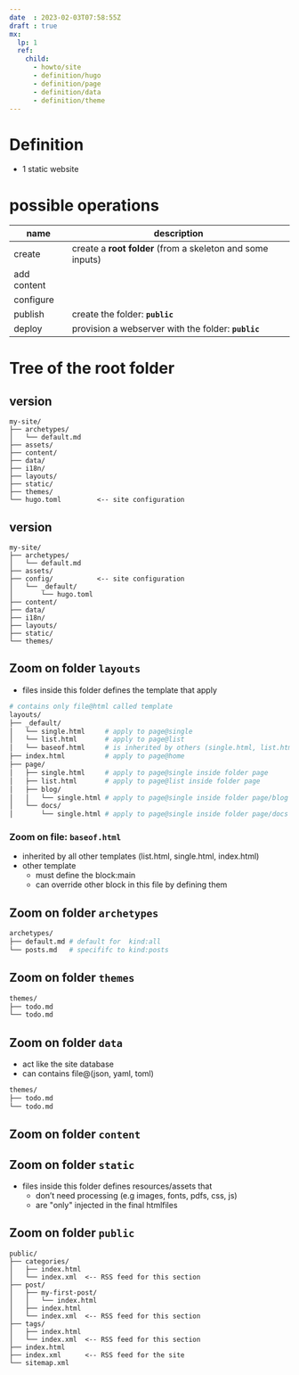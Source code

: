 ```yaml
---
date  : 2023-02-03T07:58:55Z
draft : true
mx:  
  lp: 1
  ref:  
    child:
      - howto/site
      - definition/hugo
      - definition/page
      - definition/data
      - definition/theme
---
```


# Definition
- 1 static website

# possible operations

|name|description|
|-|-|
|create|create a **root folder** (from a skeleton and some inputs)|
|add content|
|configure|
|publish|create the folder: **`public`**
|deploy|provision a webserver with the folder: **`public`**


# Tree of the root folder
## version 
```
my-site/
├── archetypes/
│   └── default.md
├── assets/
├── content/
├── data/
├── i18n/
├── layouts/
├── static/
├── themes/
└── hugo.toml         <-- site configuration
```
## version 
```
my-site/
├── archetypes/
│   └── default.md
├── assets/
├── config/           <-- site configuration
│   └── _default/
│       └── hugo.toml
├── content/
├── data/
├── i18n/
├── layouts/
├── static/
└── themes/
```
## Zoom on folder  `layouts`
- files inside this folder defines the template that apply 
```bash
# contains only file@html called template
layouts/
├── _default/
│   └── single.html     # apply to page@single
│   └── list.html       # apply to page@list
│   └── baseof.html     # is inherited by others (single.html, list.html)
├── index.html          # apply to page@home
├── page/
│   ├── single.html     # apply to page@single inside folder page
│   ├── list.html       # apply to page@list inside folder page
│   ├── blog/
│   │   └── single.html # apply to page@single inside folder page/blog
│   └── docs/
│       └── single.html # apply to page@single inside folder page/docs

```

### Zoom on file: `baseof.html` 
- inherited by all other templates (list.html, single.html, index.html)
- other template  
    - must define the block:main
    - can override other block in this file by defining them
## Zoom on folder  `archetypes`
```bash
archetypes/
├── default.md # default for  kind:all
└── posts.md   # specififc to kind:posts
```

## Zoom on folder `themes`
```bash
themes/
├── todo.md
└── todo.md
```

## Zoom on folder  `data`
- act like the site database
- can contains file@(json, yaml, toml)
```bash
themes/
├── todo.md
└── todo.md
```

## Zoom on folder  `content`
## Zoom on folder  `static`
- files inside this folder defines resources/assets that
  - don’t need processing (e.g  images, fonts, pdfs, css, js)
  - are "only" injected in the final htmlfiles
## Zoom on folder  `public`
```shell
public/
├── categories/
│   ├── index.html
│   └── index.xml  <-- RSS feed for this section
├── post/
│   ├── my-first-post/
│   │   └── index.html
│   ├── index.html
│   └── index.xml  <-- RSS feed for this section
├── tags/
│   ├── index.html
│   └── index.xml  <-- RSS feed for this section
├── index.html
├── index.xml      <-- RSS feed for the site
└── sitemap.xml
```
